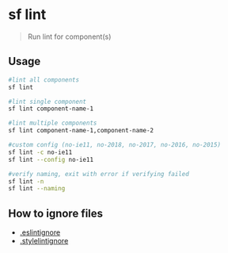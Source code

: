 # sf lint

> Run lint for component(s)

## Usage

```sh
#lint all components
sf lint

#lint single component
sf lint component-name-1

#lint multiple components
sf lint component-name-1,component-name-2

#custom config (no-ie11, no-2018, no-2017, no-2016, no-2015)
sf lint -c no-ie11
sf lint --config no-ie11

#verify naming, exit with error if verifying failed
sf lint -n
sf lint --naming

```

## How to ignore files
* [.eslintignore](https://eslint.org/docs/user-guide/configuring#eslintignore)
* [.stylelintignore](https://stylelint.io/user-guide/configuration#stylelintignore)